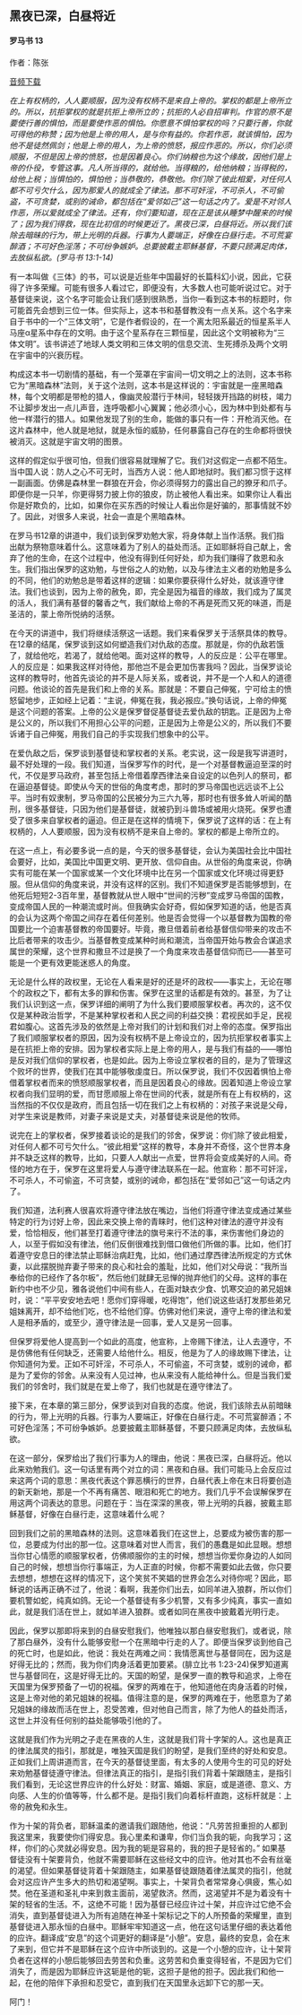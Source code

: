 ﻿## 黑夜已深，白昼将近

#### 罗马书 13

作者：陈张

[音频下载](https://link.jscdn.cn/1drv/aHR0cHM6Ly8xZHJ2Lm1zL3UvcyFBaW5LWUhaYVJhLW5sbDFDSF9IWFdBQUdnN1FyP2U9bXVIRHU1.mp3)  

*在上有权柄的，人人要顺服，因为没有权柄不是来自上帝的。掌权的都是上帝所立的。所以，抗拒掌权的就是抗拒上帝所立的；抗拒的人必自招审判。作官的原不是要使行善的惧怕，而是要使作恶的惧怕。你愿意不惧怕掌权的吗？只要行善，你就可得他的称赞；因为他是上帝的用人，是与你有益的。你若作恶，就该惧怕，因为他不是徒然佩剑；他是上帝的用人，为上帝的愤怒，报应作恶的。所以，你们必须顺服，不但是因上帝的愤怒，也是因着良心。你们纳粮也为这个缘故，因他们是上帝的仆役，专管这事。凡人所当得的，就给他。当得粮的，给他纳粮；当得税的，给他上税；当惧怕的，惧怕他；当恭敬的，恭敬他。你们除了彼此相爱，对任何人都不可亏欠什么，因为那爱人的就成全了律法。那不可奸淫，不可杀人，不可偷盗，不可贪婪，或别的诫命，都包括在“爱邻如己”这一句话之内了。爱是不对邻人作恶，所以爱就成全了律法。还有，你们要知道，现在正是该从睡梦中醒来的时候了；因为我们得救，现在比初信的时候更近了。黑夜已深，白昼将近。所以我们该除去暗昧的行为，带上光明的兵器。行事为人要端正，好像在白昼行走。不可荒宴醉酒；不可好色淫荡；不可纷争嫉妒。总要披戴主耶稣基督，不要只顾满足肉体，去放纵私欲。(罗马书 13:1-14)*

有一本叫做《三体》的书，可以说是近些年中国最好的长篇科幻小说，因此，它获得了许多荣耀。可能有很多人看过它，即便没有，大多数人也可能听说过它。对于基督徒来说，这个名字可能会让我们感到很熟悉，当你一看到这本书的标题时，你可能首先会想到三位一体。但实际上，这本书和基督教没有一点关系。这个名字来自于书中的一个“三体文明”，它是作者假设的，在一个离太阳系最近的恒星系半人马座α星系中存在的文明。由于这个星系存在三颗恒星，因此这个文明被称为“三体文明”。该书讲述了地球人类文明和三体文明的信息交流、生死搏杀及两个文明在宇宙中的兴衰历程。

构成这本书一切剧情的基础，有一个笼罩在宇宙间一切文明之上的法则，这本书称它为“黑暗森林”法则，关于这个法则，这本书是这样说的：宇宙就是一座黑暗森林，每个文明都是带枪的猎人，像幽灵般潜行于林间，轻轻拨开挡路的树枝，竭力不让脚步发出一点儿声音，连呼吸都小心翼翼；他必须小心，因为林中到处都有与他一样潜行的猎人。如果他发现了别的生命，能做的事只有一件：开枪消灭他。在这片森林中，他人就是地狱，就是永恒的威胁，任何暴露自己存在的生命都将很快被消灭。这就是宇宙文明的图景。

这样的假定似乎很可怕，但我们很容易就理解了它。我们对这假定一点都不陌生。当中国人说：防人之心不可无时，当西方人说：他人即地狱时。我们都习惯于这样一副画面。仿佛是森林里一群狼在开会，你必须得努力的露出自己的獠牙和爪子。即便你是一只羊，你更得努力披上你的狼皮，防止被他人看出来。如果你让人看出你是好欺负的，比如，如果你在买东西的时候让人看出你是好骗的，那事情就不妙了。因此，对很多人来说，社会一直是个黑暗森林。

在罗马书12章的讲道中，我们谈到保罗劝勉大家，将身体献上当作活祭。我们指出献为祭物意味着什么。这意味着为了别人的益处而活。正如耶稣将自己献上，舍弃了他的生命，在这个过程中，他没有得到任何好处，却为我们赚得了救恩和永生。我们指出保罗的这劝勉，与世俗之人的劝勉，以及与律法主义者的劝勉是多么的不同，他们的劝勉总是带着这样的逻辑：如果你要获得什么好处，就该遵守律法。我们也谈到，因为上帝的赦免，即，完全是因为福音的缘故，我们成为了属灵的活人，我们满有基督的馨香之气，我们献给上帝的不再是死而又死的味道，而是圣洁的，蒙上帝所悦纳的活祭。

在今天的讲道中，我们将继续活祭这一话题。我们来看保罗关于活祭具体的教导。在12章的结尾，保罗谈到这如何塑造我们对仇敌的态度。那就是，你的仇敌若饿了，就给他吃，若渴了，就给他喝。面对这样的教导，人的反应是：公平在哪里。人的反应是：如果我这样对待他，那他岂不是会更加伤害我吗？因此，当保罗谈论这样的教导时，他首先谈论的并不是人际关系，或者说，并不是一个人和人的道德问题。他谈论的首先是我们和上帝的关系。那就是：不要自己伸冤，宁可给主的愤怒留地步，正如经上记着：“主说，伸冤在我，我必报应。”换句话说，上帝的伸冤是这个问题的答案。上帝的公义是保罗督促基督徒去爱仇敌的钥匙。正是因为上帝是公义的，所以我们不用担心公平的问题，正是因为上帝是公义的，所以我们不要诉诸于自己伸冤，用我们自己的手实现我们想象中的公平。

在爱仇敌之后，保罗谈到基督徒和掌权者的关系。老实说，这一段是我写讲道时，最不好处理的一段。我们知道，当保罗写作的时代，是一个对基督教逼迫至深的时代，不仅是罗马政府，甚至包括上帝借着摩西律法亲自设定的以色列人的祭司，都在逼迫基督徒。即使从今天的世俗的角度考虑，那时的罗马帝国也远远谈不上公平。当时有奴隶制，罗马帝国的公民被分为三六九等，那时也有很多耸人听闻的酷刑，很多基督徒，只因为他们是基督徒，就被扔到斗兽场或被用火烧死。保罗也遭受了很多来自掌权者的逼迫。但正是在这样的情境下，保罗说了这样的话：在上有权柄的，人人要顺服，因为没有权柄不是来自上帝的。掌权的都是上帝所立的。

在这一点上，有必要多说一点的是，今天的很多基督徒，会认为美国社会比中国社会要好，比如，美国比中国更文明、更开放、信仰自由。从世俗的角度来说，你确实有可能在某一个国家或某一个文化环境中比在另一个国家或文化环境过得更舒服。但从信仰的角度来说，并没有这样的区别。我们不知道保罗是否能够想到，在他死后短短2-3百年里，基督教就从世人眼中“世间的污秽”变成罗马帝国的国教，变成帝国人民的一种潮流或时尚。但我确实会好奇，假如保罗知道的话，他是否真的会认为这两个帝国之间存在着任何差别。他是否会觉得一个以基督教为国教的帝国要比一个迫害基督教的帝国要好。毕竟，撒旦借着前者给基督信仰带来的攻击不比后者带来的攻击少。当基督教变成某种时尚和潮流，当帝国开始与教会合谋追求属世的荣耀，这个世界和撒旦不过是换了一个角度来攻击基督信仰而已——甚至可能是一个更有效更能迷惑人的角度。

无论是什么样的政权里，无论在人看来是好的还是坏的政权——事实上，无论在哪个的政权之下，都有太多的罪和伤害。保罗在这里的话都是有效的。甚至，为了让我们认识到这一点，保罗详细的阐明了为什么我们要顺服掌权者。再次的，这不仅仅是某种政治哲学，不是某种掌权者和人民之间的利益交换：君视民如手足，民视君如腹心。这首先涉及的依然是上帝对我们的计划和我们对上帝的态度。保罗指出了我们顺服掌权者的原因，因为没有权柄不是上帝设立的，因为抗拒掌权者事实上是在抗拒上帝的安排。因为掌权者实际上是上帝的用人，是与我们有益的——哪怕是反对我们信仰的掌权者，也是如此。因为上帝设立掌权者的目的，是为了管理这个败坏的世界，使我们在其中能够敬虔度日。所以保罗说，我们不仅因着惧怕上帝借着掌权者而来的愤怒顺服掌权者，而且是因着良心的缘故。因着知道上帝设立掌权者向我们显明的爱，而甘愿顺服上帝在世间的代表，就是所有在上有权柄的，这当然指的不仅仅是政府，而且包括一切在我们之上有权柄的：对孩子来说是父母，对学生来说是教师，对妻子来说是丈夫，对基督徒来说是他的牧师。

说完在上的掌权者，保罗接着谈论的是我们的邻舍，保罗说：你们除了彼此相爱，对任何人都不可亏欠什么。“彼此相爱”这样的教导，本身并不奇怪，这个世界本身并不缺乏这样的教导，比如，只要人人献出一点爱，世界将会变成美好的人间。奇怪的地方在于，保罗在这里将爱人与遵守律法联系在一起。他宣称：那不可奸淫，不可杀人，不可偷盗，不可贪婪，或别的诫命，都包括在“爱邻如己”这一句话之内了。

我们知道，法利赛人很喜欢将遵守律法放在嘴边，当他们将遵守律法变成通过某些特定的行为讨好上帝，因此来交换上帝的青睐时，他们这种对律法的遵守并没有爱，恰恰相反，他们甚至打着遵守律法的旗号来行不法的事，来伤害他们身边的人，以至于假如没有律法，他们反倒很难找到借口做他们所做的事。比如，他们打着遵守安息日的律法禁止耶稣治病赶鬼，比如，他们通过摩西律法所规定的方式休妻，以此摆脱抛弃妻子带来的良心和社会的羞耻，比如，他们对父母说：“我所当奉给你的已经作了各尔板”，然后他们就肆无忌惮的抛弃他们的父母。这样的事在新约中也不少见，雅各说他们中间有些人，在面对缺衣少食、饥寒交迫的弟兄姐妹时，说：“平平安安地去吧！愿你们穿得暖，吃得饱”，他们说这些话打发那些弟兄姐妹离开，却不给他们吃，也不给他们穿。仿佛对他们来说，遵守上帝的律法和爱人是相矛盾的，或至少，遵守律法是一回事，爱人又是另一回事。

但保罗将爱他人提高到一个如此的高度，他宣称，上帝赐下律法，让人去遵守，不是仿佛他有任何缺乏，还需要人给他什么。相反，他是为了人的缘故赐下律法，让你知道何为爱。正如不可奸淫，不可杀人，不可偷盗，不可贪婪，或别的诫命，都是为了爱你的邻舍。从来没有人见过神，也从来没有人能给神什么。但是当我们爱我们的邻舍时，我们就是在爱上帝了，我们也就是在遵守律法了。

接下来，在本章的第三部分，保罗谈到对自我的态度。他说，我们该除去从前暗昧的行为，带上光明的兵器。行事为人要端正，好像在白昼行走。不可荒宴醉酒；不可好色淫荡；不可纷争嫉妒。总要披戴主耶稣基督，不要只顾满足肉体，去放纵私欲。

在这一部分，保罗给出了我们行事为人的理由，他说：黑夜已深，白昼将近。他以此来劝勉我们。这一句话里有两个对立的词：黑夜和白昼。我们可能马上会反应过来这两个词的意思：黑夜代表这个罪恶横行的世界，白昼代表上帝在末日将要创造的新天新地，那是一个不再有痛苦、眼泪和死亡的地方。我们几乎不会误解保罗在用这两个词表达的意思。问题在于：当在深深的黑夜，带上光明的兵器，披戴主耶稣基督，好像在白昼行走，这意味着什么呢？

回到我们之前的黑暗森林的法则。这意味着我们在这世上，总要成为被伤害的那一位，总要成为付出的那一位。这意味着对世人而言，我们的愚蠢是如此显眼。想想当你甘心情愿的顺服掌权者，仿佛顺服你的主的时候，想想当你爱你身边的人如同自己的时候，想想当你行事端正，为人正直的时候，你都不需要如此去做，你只要去想想，想想在这样的情况下，这个笑贫不笑娼的世界会怎么对待你呢？因此，耶稣说的话再正确不过了，他说：看啊，我差你们出去，如同羊进入狼群，所以你们要机警如蛇，纯真如鸽。无论一个基督徒有多少机警，又有多少纯真，事实一直如此，就是我们活在世上，就如羊进入狼群。或者如同在黑夜中披戴着光明行走。

因此，保罗以那即将来到的白昼安慰我们，他唯独以那白昼安慰我们，或者说，除了那白昼外，没有什么能够安慰一个在黑暗中行走的人了。即便当保罗谈到他自己的死亡时，也是如此，他说：我处在两难之间：我情愿离世与基督同在，因为这是好得无比的；然而，我为你们肉身活着更加要紧。(腓立比书 1:23-24)保罗知道离世与基督同在，这是好得无比的。天国的盼望，是保罗一直的教导和追求，上帝在天国里为保罗预备了一切的祝福。保罗的两难在于，他知道他在肉身活着的时候，这是上帝对他的弟兄姐妹的祝福。值得注意的是，保罗的两难在于，他愿意为了弟兄姐妹的缘故而活在世上，忍受苦难，但对他自己而言，除了为他人的益处而活，这世上并没有任何别的益处能够吸引他的了。

这就是我们作为光明之子走在黑夜的人生，这就是我们背十字架的人。这也是真正的律法属灵的指引，那就是，唯独天国是我们的盼望，是我们至终的好处和安息。正如我们上周讲道而言，在今天的基督徒里面，有太多的人使用今生的可见的好处来劝勉基督徒遵守律法。但律法真正的指引，是指引我们背着十架跟随主，是指引我们看到，无论这世界应许的什么好处：财富、婚姻、家庭，或是道德、意义、方向感、人生的价值等等，什么都不是。是指引我们向着标杆直跑，这标杆就是：上帝的赦免和永生。

作为十架的背负者，耶稣温柔的邀请我们跟随他，他说：“凡劳苦担重担的人都到我这里来，我要使你们得安息。我心里柔和谦卑，你们当负我的轭，向我学习；这样，你们的心灵就必得安息。因为我的轭是容易的，我的担子是轻省的。” 如果基督徒没有十架要背负，他就不需要耶稣在这些经文中的应许。他对其也不会有丝毫的渴望。但如果基督徒背着十架跟随主，如果基督徒跟随着律法属灵的指引，他就会对这应许产生多大的热切和渴望啊。事实上，十架背负者常常身心俱疲，焦心如焚。他在圣道和圣礼中来到救主面前，渴望救济。然而，这渴望并不是为着没有十架的轻省的生活。不，这绝不可能！因为基督已经应许过十架，并应许过它绝不会消失，直到基督徒进入为所有追随在神圣十架标记之下的人所预备的荣耀里，直到基督徒进入那永恒的白昼中。耶稣牢牢知道这一点，他在这句话里仔细的表达着他的应许。翻译成“安息”的这个词更好的翻译是“小憩”。安息，最终的安息，会在末了来到，但它并不是耶稣在这个应许中所谈到的。这是一个小憩的应许，让十架背负者在这样的小憩后能够回去劳苦和负重。这劳苦和负重变得轻省，不是因为它们消失了，而是因为耶稣应许这轭是他的轭，这担子是他的担子。因此我们和他一起，在他的陪伴下承担和忍受它，直到我们在天国里永远卸下它的那一天。

阿门！